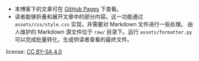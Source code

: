 * 本博客下的文章可在 [GitHub Pages](https://functoreality.github.io/blog-pkm/) 下查看。
* 读者能够折叠和展开文章中的部分内容。这一功能通过 `assets/css/style.css` 实现，并需要对 Markdown 文件进行一些处理。
由人维护的 Markdown 源文件位于 `raw/` 目录下。运行 `assets/formatter.py` 可以完成批量转化，生成供读者查看的最终文件。

license: [CC BY-SA 4.0](https://creativecommons.org/licenses/by-sa/4.0)
